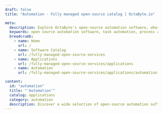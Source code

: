 ```yaml
---
draft: false
title: "Automation - Fully managed open-source catalog | OctaByte.io"

meta:
  description: Explore OctaByte's open-source automation software, where we handle installation, updates, backup, and support for simplified task management and reliable performance.
  keywords: open source automation software, task automation, process automation, OctaByte, installation support, software maintenance, backup and updates, reliable automation solution, simplified task management, automated processes
  breadcrumb:
    - name: Home
      url: /
    - name: Software Catalog
      url: /fully-managed-open-source-services
    - name: Applications
      url: /fully-managed-open-source-services/applications
    - name: Automation
      url: /fully-managed-open-source-services/applications/automation

content:
  id: "automation"
  title: "'Automation'"
  catalog: applications
  category: automation
  description: Discover a wide selection of open-source automation software on OctaByte, designed to streamline and simplify your tasks and processes. Our platform takes care of everything from installation to ongoing support, ensuring your automation solution runs smoothly without the hassle. With regular backups, updates, and maintenance, OctaByte guarantees reliability and ease, so you can focus on what matters most—achieving greater efficiency and productivity. Whether you're automating internal workflows or managing complex processes, we offer the tools and support you need for long-term success.
---
```

